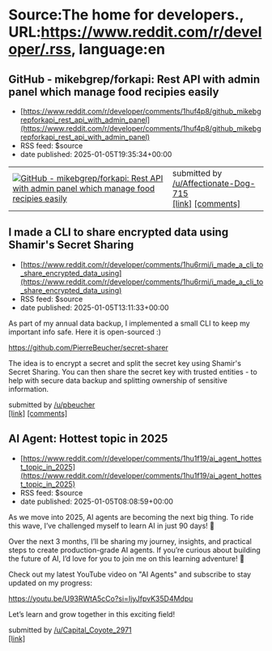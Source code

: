 # Source:The home for developers., URL:https://www.reddit.com/r/developer/.rss, language:en

## GitHub - mikebgrep/forkapi: Rest API with admin panel which manage food recipies easily
 - [https://www.reddit.com/r/developer/comments/1huf4p8/github_mikebgrepforkapi_rest_api_with_admin_panel](https://www.reddit.com/r/developer/comments/1huf4p8/github_mikebgrepforkapi_rest_api_with_admin_panel)
 - RSS feed: $source
 - date published: 2025-01-05T19:35:34+00:00

<table> <tr><td> <a href="https://www.reddit.com/r/developer/comments/1huf4p8/github_mikebgrepforkapi_rest_api_with_admin_panel/"> <img src="https://external-preview.redd.it/-AMdIN1CCegwARygHA8QWhK9qrACV7hNnpYsQSyZ9xE.jpg?width=640&amp;crop=smart&amp;auto=webp&amp;s=69ea5c9ff8fba56434e940a89cabcc22365d7a1f" alt="GitHub - mikebgrep/forkapi: Rest API with admin panel which manage food recipies easily" title="GitHub - mikebgrep/forkapi: Rest API with admin panel which manage food recipies easily" /> </a> </td><td> &#32; submitted by &#32; <a href="https://www.reddit.com/user/Affectionate-Dog-715"> /u/Affectionate-Dog-715 </a> <br/> <span><a href="https://github.com/mikebgrep/forkapi">[link]</a></span> &#32; <span><a href="https://www.reddit.com/r/developer/comments/1huf4p8/github_mikebgrepforkapi_rest_api_with_admin_panel/">[comments]</a></span> </td></tr></table>

## I made a CLI to share encrypted data using Shamir's Secret Sharing
 - [https://www.reddit.com/r/developer/comments/1hu6rmi/i_made_a_cli_to_share_encrypted_data_using](https://www.reddit.com/r/developer/comments/1hu6rmi/i_made_a_cli_to_share_encrypted_data_using)
 - RSS feed: $source
 - date published: 2025-01-05T13:11:33+00:00

<!-- SC_OFF --><div class="md"><p>As part of my annual data backup, I implemented a small CLI to keep my important info safe. Here it is open-sourced :) </p> <p><a href="https://github.com/PierreBeucher/secret-sharer">https://github.com/PierreBeucher/secret-sharer</a></p> <p>The idea is to encrypt a secret and split the secret key using Shamir&#39;s Secret Sharing. You can then share the secret key with trusted entities - to help with secure data backup and splitting ownership of sensitive information. </p> </div><!-- SC_ON --> &#32; submitted by &#32; <a href="https://www.reddit.com/user/pbeucher"> /u/pbeucher </a> <br/> <span><a href="https://www.reddit.com/r/developer/comments/1hu6rmi/i_made_a_cli_to_share_encrypted_data_using/">[link]</a></span> &#32; <span><a href="https://www.reddit.com/r/developer/comments/1hu6rmi/i_made_a_cli_to_share_encrypted_data_using/">[comments]</a></span>

## AI Agent: Hottest topic in 2025
 - [https://www.reddit.com/r/developer/comments/1hu1f19/ai_agent_hottest_topic_in_2025](https://www.reddit.com/r/developer/comments/1hu1f19/ai_agent_hottest_topic_in_2025)
 - RSS feed: $source
 - date published: 2025-01-05T08:08:59+00:00

<!-- SC_OFF --><div class="md"><p>As we move into 2025, AI agents are becoming the next big thing. To ride this wave, I’ve challenged myself to learn AI in just 90 days! 🎯</p> <p>Over the next 3 months, I’ll be sharing my journey, insights, and practical steps to create production-grade AI agents. If you’re curious about building the future of AI, I’d love for you to join me on this learning adventure! 🚀</p> <p>Check out my latest YouTube video on &quot;AI Agents&quot; and subscribe to stay updated on my progress: </p> <p><a href="https://youtu.be/U93RWtA5cCo?si=IjyJfpvK35D4Mdpu">https://youtu.be/U93RWtA5cCo?si=IjyJfpvK35D4Mdpu</a></p> <p>Let’s learn and grow together in this exciting field! </p> </div><!-- SC_ON --> &#32; submitted by &#32; <a href="https://www.reddit.com/user/Capital_Coyote_2971"> /u/Capital_Coyote_2971 </a> <br/> <span><a href="https://www.reddit.com/r/developer/comments/1hu1f19/ai_agent_hottest_topic_in_2025/">[link]</a></span> &#32; <span><a href="https://www.re

